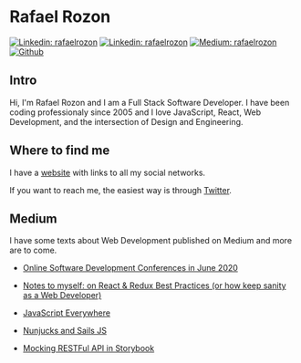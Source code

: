 # Rafael Rozon

[![Linkedin: rafaelrozon](https://img.shields.io/badge/-Twitter-blue?style=flat-square&logo=Twitter&logoColor=white&link=https://twitter.com/rafaelrozon)](https://twitter.com/rafaelrozon)
[![Linkedin: rafaelrozon](https://img.shields.io/badge/-LinkedIn-blue?style=flat-square&logo=Linkedin&logoColor=white&link=https://www.linkedin.com/in/rafaelrozon)](https://www.linkedin.com/in/rafaelrozon)
[![Medium: rafaelrozon](https://img.shields.io/badge/-Medium-black?style=flat-square&logo=Medium&logoColor=white&link=https://medium.com/@rafaelrozon)](https://medium.com/@rafaelrozon)
[![Github](https://img.shields.io/badge/-GitHub-grey?style=flat-square&logo=GitHub&logoColor=white&link=https://github.com/rafaelrozon)](https://github.com/rafaelrozon)

## Intro

Hi, I'm Rafael Rozon and I am a Full Stack Software Developer. I have been coding professionaly since 2005 and I love JavaScript, React, Web Development, and the intersection of Design and Engineering.

## Where to find me

I have a [website](https://www.rafaelrozon.com) with links to all my social networks.

If you want to reach me, the easiest way is through [Twitter](https://twitter.com/rafaelrozon).

## Medium

I have some texts about Web Development published on Medium and more are to come.

-   [Online Software Development Conferences in June 2020](https://medium.com/@rafaelrozon/software-development-online-conferences-in-june-2020-1d0aa7bc6db0)

-   [Notes to myself: on React & Redux Best Practices (or how keep sanity as a Web Developer)](https://medium.com/@rafaelrozon/notes-to-myself-on-react-redux-best-practices-or-how-keep-sanity-as-a-web-developer-23fbe834bcae)

-   [JavaScript Everywhere](https://medium.com/@rafaelrozon/js-everywhere-9c1409c89359)

-   [Nunjucks and Sails JS](https://medium.com/@rafaelrozon/nunchucks-and-sailsjs-b0b88375aab3)

-   [Mocking RESTFul API in Storybook](https://medium.com/@rafaelrozon/mock-axios-storybook-72404b1d427b)
